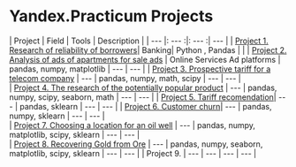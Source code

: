 # Yandex.Practicum Projects
| Project | Field |  Tools |  Description | 
| --- |: --- :|: --- :| --- | 
|  [Project 1. Research of reliability of borrowers](https://github.com/alina5014/Yandex-projects/tree/main/Project%201.%20Research%20of%20reliability%20of%20borrowers)| Banking|  Python , Pandas |  |
|  [Project 2. Analysis of ads of apartments for sale ads](https://github.com/alina5014/Yandex-projects/tree/main/Project%202.%20Analysis%20of%20ads%20of%20apartments%20for%20sale%20ads) |  Online Services Ad platforms | pandas, numpy, matplotlib | --- | --- | 
|  [Project 3. Prospective tariff for a telecom company](https://github.com/alina5014/Yandex-projects/tree/main/Project%203.%20Prospective%20tariff%20for%20a%20telecom%20company) |  --- | pandas, numpy, math, scipy | --- | --- |  
|  [Project 4. The research of the potentially popular product](https://github.com/alina5014/Yandex-projects/tree/main/Project%204.%20The%20research%20of%20the%20potentially%20popular%20product) |  --- | pandas, numpy, scipy, seaborn, math | --- | --- | 
|  [Project 5. Tariff recomendation](https://github.com/alina5014/Yandex-projects/tree/main/Project%205.%20Tariff%20recomendation)|  --- | pandas, sklearn | --- | --- | 
|  [Project 6. Customer churn](https://github.com/alina5014/Yandex-projects/tree/main/Project%206.%20Customer%20churn)|  --- | pandas, numpy, sklearn | --- | --- |  
|  [Project 7.  Choosing a location for an oil well](https://github.com/alina5014/Yandex-projects/tree/main/Project%207.%20Choosing%20a%20location%20for%20an%20oil%20well) |  --- | pandas, numpy, matplotlib, scipy, sklearn | --- | --- |  
|  [Project 8. Recovering Gold from Ore](https://github.com/alina5014/Yandex-projects/tree/main/Project%208.%20Recovering%20Gold%20from%20Ore) |  --- | pandas, numpy, seaborn, matplotlib, scipy, sklearn | --- | --- | 
| Project 9. |  --- | --- | --- | --- | 
